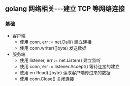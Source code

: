 ## golang 网络相关---建立 TCP 等网络连接

### 基础

- 客户端
  - 使用 conn, err := net.Dail() 建立连接
  - 使用 conn.writer([]byte) 发送数据
- 服务端
  - 使用 listener, err := net.Listen() 建立监听
  - 使用 conn, err := listener.Accept() 等待连接的建立
  - 使用 err.Read([]byte) 读取客户端传过来的数据
  - 使用 conn.Close() 关闭连接
